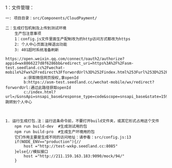 
1：文件管理：

	一: 项目目录：src/Components/CloudPayment/

	二：生成打包机制及上传到测试环境
	 	生产包注意事项
	 	1：config.js文件里面生产配制改为的http访问方式都改为https
	 	2: 个人中心页面注释退出功能
	 	3: 401超时系统准备刷新
								https://open.weixin.qq.com/connect/oauth2/authorize?appid=wx8866227d8f6286bb&redirect_uri=https%3A%2F%2Fasm-test.seedland.cc%2Fwechat-mobile%2Fwx%2Fredirect%3FforwordUrl%3D%252Findex.html%253Furl%253D%252F%26snsApi%3Dsnsapi_base&response_type=code&scope=snsapi_base&state=1597889511022#wechat_redirect
			a:获取微信网页授权,拿openId
			b:https://asm-test.seedland.cc/wechat-mobile/wx/redirect?forwordUrl:通过此路径获取openId
			c:/index.html?url=/&snsApi=snsapi_base&response_type=code&scope=snsapi_base&state=1597889511022#wechat_redirect跳转到个人中心



	1. 运行生成打包.注：运行这条命令前，不要打开build文件夹，或其它形式占用这个文件
		npm run build-dev  #生成测试用的包
		npm run build-pro  #生成生产环境用的包
		它们作用主要是生成不同的访问地址：请参看：src/config.js:13
		if(NODE_ENV=="production"){//
			host ="http://test-wxkp.seedland.cc:8085"
		}else{//模拟接口
			host ="http://211.159.163.183:9090/mock/94/"
		}
 